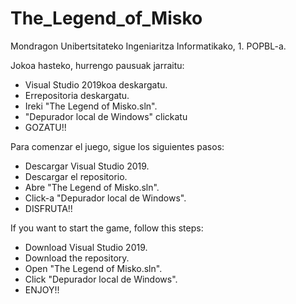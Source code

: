 # The_Legend_of_Misko
Mondragon Unibertsitateko Ingeniaritza Informatikako, 1. POPBL-a. 

Jokoa hasteko, hurrengo pausuak jarraitu:

  - Visual Studio 2019koa deskargatu.
  - Errepositoria deskargatu.
  - Ireki "The Legend of Misko.sln".
  - "Depurador local de Windows" clickatu
  - GOZATU!!
  
Para comenzar el juego, sigue los siguientes pasos:

  - Descargar Visual Studio 2019.
  - Descargar el repositorio.
  - Abre "The Legend of Misko.sln".
  - Click-a "Depurador local de Windows".
  - DISFRUTA!!

If you want to start the game, follow this steps:

  - Download Visual Studio 2019.
  - Download the repository.
  - Open "The Legend of Misko.sln".
  - Click "Depurador local de Windows".
  - ENJOY!!
  


